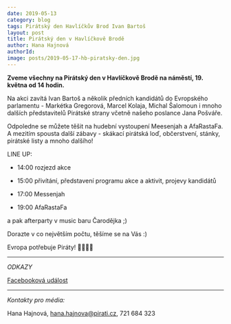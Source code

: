 ```yaml
---
date: 2019-05-13
category: blog
tags: Pirátský den Havlíčkův Brod Ivan Bartoš
layout: post
title: Pirátský den v Havlíčkově Brodě
author: Hana Hajnová
authorId: 
image: posts/2019-05-17-hb-piratsky-den.jpg
---
```


**Zveme všechny na Pirátský den v Havlíčkově Brodě na náměstí, 19. května od 14 hodin.** 

Na akci zavítá Ivan Bartoš a několik předních kandidátů do Evropského parlamentu - Markétka Gregorová, Marcel Kolaja, Michal Šalomoun i mnoho dalších představitelů Pirátské strany včetně našeho poslance Jana Pošváře.

Odpoledne se můžete těšit na hudební vystoupení Meesenjah a AfaRastaFa. A mezitím spousta další zábavy - skákací pirátská loď, občerstvení, stánky, pirátské listy a mnoho dalšího!

LINE UP:

* 14:00  rozjezd akce

* 15:00  přivítání, představení programu akce a aktivit, projevy kandidátů

* 17:00  Messenjah

* 19:00  AfaRastaFa

a pak afterparty v music baru Čarodějka ;) 


Dorazte v co největším počtu, těšíme se na Vás :)

Evropa potřebuje Piráty!
🏴🇪🇺🏴

--------------
*ODKAZY*

[Facebooková událost](https://www.facebook.com/events/415338429317840/?active_tab=about)

---
*Kontakty pro média:*

Hana Hajnová, hana.hajnova@pirati.cz, 721 684 323
